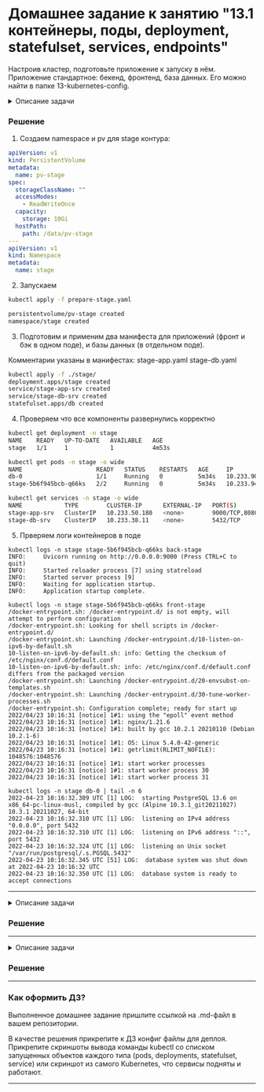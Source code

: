 # Домашнее задание к занятию "13.1 контейнеры, поды, deployment, statefulset, services, endpoints"
Настроив кластер, подготовьте приложение к запуску в нём. Приложение стандартное: бекенд, фронтенд, база данных. Его можно найти в папке 13-kubernetes-config.

<details>

  <summary>Описание задачи</summary>  
## Задание 1: подготовить тестовый конфиг для запуска приложения
Для начала следует подготовить запуск приложения в stage окружении с простыми настройками. Требования:
* под содержит в себе 2 контейнера — фронтенд, бекенд;
* регулируется с помощью deployment фронтенд и бекенд;
* база данных — через statefulset.

</details>

### Решение

1. Создаем namespace и pv для stage контура:
```yaml
apiVersion: v1
kind: PersistentVolume
metadata:
  name: pv-stage
spec:
  storageClassName: ""
  accessModes:
    - ReadWriteOnce
  capacity:
    storage: 10Gi
  hostPath:
    path: /data/pv-stage
---
apiVersion: v1
kind: Namespace
metadata:
  name: stage
```
2. Запускаем

```bash
kubectl apply -f prepare-stage.yaml 

persistentvolume/pv-stage created
namespace/stage created
```

3. Подготовим и применим два манифеста для приложений (фронт и бэк в одном поде), и базы данных (в отдельном поде).

Комментарии указаны в манифестах:
stage-app.yaml
stage-db.yaml


```bash
kubectl apply -f ./stage/
deployment.apps/stage created
service/stage-app-srv created
service/stage-db-srv created
statefulset.apps/db created
```

4. Проверяем что все компоненты развернулись корректно
```bash
kubectl get deployment -n stage
NAME    READY   UP-TO-DATE   AVAILABLE   AGE
stage   1/1     1            1           4m53s

kubectl get pods -n stage -o wide
NAME                     READY   STATUS    RESTARTS   AGE     IP             NODE    NOMINATED NODE   READINESS GATES
db-0                     1/1     Running   0          5m34s   10.233.90.41   node1   <none>           <none>
stage-5b6f945bcb-q66ks   2/2     Running   0          5m34s   10.233.94.39   node0   <none>           <none>

kubectl get services -n stage -o wide
NAME            TYPE        CLUSTER-IP      EXTERNAL-IP   PORT(S)             AGE     SELECTOR
stage-app-srv   ClusterIP   10.233.50.180   <none>        9000/TCP,8080/TCP   6m22s   app=stage
stage-db-srv    ClusterIP   10.233.38.11    <none>        5432/TCP            6m22s   app=postgres
```

5. Прверяем логи контейнеров в поде

```
kubectl logs -n stage stage-5b6f945bcb-q66ks back-stage
INFO:     Uvicorn running on http://0.0.0.0:9000 (Press CTRL+C to quit)
INFO:     Started reloader process [7] using statreload
INFO:     Started server process [9]
INFO:     Waiting for application startup.
INFO:     Application startup complete.

kubectl logs -n stage stage-5b6f945bcb-q66ks front-stage
/docker-entrypoint.sh: /docker-entrypoint.d/ is not empty, will attempt to perform configuration
/docker-entrypoint.sh: Looking for shell scripts in /docker-entrypoint.d/
/docker-entrypoint.sh: Launching /docker-entrypoint.d/10-listen-on-ipv6-by-default.sh
10-listen-on-ipv6-by-default.sh: info: Getting the checksum of /etc/nginx/conf.d/default.conf
10-listen-on-ipv6-by-default.sh: info: /etc/nginx/conf.d/default.conf differs from the packaged version
/docker-entrypoint.sh: Launching /docker-entrypoint.d/20-envsubst-on-templates.sh
/docker-entrypoint.sh: Launching /docker-entrypoint.d/30-tune-worker-processes.sh
/docker-entrypoint.sh: Configuration complete; ready for start up
2022/04/23 10:16:31 [notice] 1#1: using the "epoll" event method
2022/04/23 10:16:31 [notice] 1#1: nginx/1.21.6
2022/04/23 10:16:31 [notice] 1#1: built by gcc 10.2.1 20210110 (Debian 10.2.1-6) 
2022/04/23 10:16:31 [notice] 1#1: OS: Linux 5.4.0-42-generic
2022/04/23 10:16:31 [notice] 1#1: getrlimit(RLIMIT_NOFILE): 1048576:1048576
2022/04/23 10:16:31 [notice] 1#1: start worker processes
2022/04/23 10:16:31 [notice] 1#1: start worker process 30
2022/04/23 10:16:31 [notice] 1#1: start worker process 31

kubectl logs -n stage db-0 | tail -n 6
2022-04-23 10:16:32.309 UTC [1] LOG:  starting PostgreSQL 13.6 on x86_64-pc-linux-musl, compiled by gcc (Alpine 10.3.1_git20211027) 10.3.1 20211027, 64-bit
2022-04-23 10:16:32.310 UTC [1] LOG:  listening on IPv4 address "0.0.0.0", port 5432
2022-04-23 10:16:32.310 UTC [1] LOG:  listening on IPv6 address "::", port 5432
2022-04-23 10:16:32.324 UTC [1] LOG:  listening on Unix socket "/var/run/postgresql/.s.PGSQL.5432"
2022-04-23 10:16:32.345 UTC [51] LOG:  database system was shut down at 2022-04-23 10:16:32 UTC
2022-04-23 10:16:32.350 UTC [1] LOG:  database system is ready to accept connections

```
---
<details>

  <summary>Описание задачи</summary>  
## Задание 2: подготовить конфиг для production окружения
Следующим шагом будет запуск приложения в production окружении. Требования сложнее:
* каждый компонент (база, бекенд, фронтенд) запускаются в своем поде, регулируются отдельными deployment’ами;
* для связи используются service (у каждого компонента свой);
* в окружении фронта прописан адрес сервиса бекенда;
* в окружении бекенда прописан адрес сервиса базы данных.

</details>

### Решение


---
<details>

  <summary>Описание задачи</summary>  
## Задание 3 (*): добавить endpoint на внешний ресурс api
Приложению потребовалось внешнее api, и для его использования лучше добавить endpoint в кластер, направленный на это api. Требования:
* добавлен endpoint до внешнего api (например, геокодер).

</details>

### Решение


---

### Как оформить ДЗ?

Выполненное домашнее задание пришлите ссылкой на .md-файл в вашем репозитории.

В качестве решения прикрепите к ДЗ конфиг файлы для деплоя. Прикрепите скриншоты вывода команды kubectl со списком запущенных объектов каждого типа (pods, deployments, statefulset, service) или скриншот из самого Kubernetes, что сервисы подняты и работают.

---
